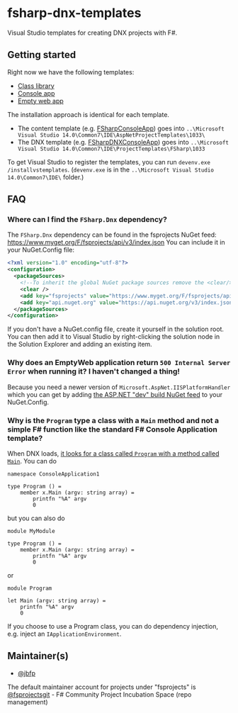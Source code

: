# fsharp-dnx-templates
Visual Studio templates for creating DNX projects with F#.

## Getting started
Right now we have the following templates:
* [Class library](https://github.com/fsprojects/fsharp-dnx-templates/tree/master/src/ClassLibrary)
* [Console app](https://github.com/fsprojects/fsharp-dnx-templates/tree/master/src/ConsoleApp)
* [Empty web app](https://github.com/fsprojects/fsharp-dnx-templates/tree/master/src/EmptyWeb)

The installation approach is identical for each template.
* The content template (e.g. [FSharpConsoleApp](https://github.com/fsprojects/fsharp-dnx-templates/tree/master/src/ConsoleApp/FSharpConsoleApp)) goes into `..\Microsoft Visual Studio 14.0\Common7\IDE\AspNetProjectTemplates\1033\`
* The DNX template (e.g. [FSharpDNXConsoleApp](https://github.com/jbfp/fsharp-dnx-templates/tree/master/src/ConsoleApp/FSharpDNXConsoleApp)) goes into `..\Microsoft Visual Studio 14.0\Common7\IDE\ProjectTemplates\FSharp\1033`

To get Visual Studio to register the templates, you can run `devenv.exe /installvstemplates`. (`devenv.exe` is in the `..\Microsoft Visual Studio 14.0\Common7\IDE\` folder.)

## FAQ
### Where can I find the `FSharp.Dnx` dependency?
The `FSharp.Dnx` dependency can be found in the fsprojects NuGet feed: https://www.myget.org/F/fsprojects/api/v3/index.json
You can include it in your NuGet.Config file:
```xml
<?xml version="1.0" encoding="utf-8"?>
<configuration>
  <packageSources>
    <!--To inherit the global NuGet package sources remove the <clear/> line below -->
    <clear />
    <add key="fsprojects" value="https://www.myget.org/F/fsprojects/api/v3/index.json" />
    <add key="api.nuget.org" value="https://api.nuget.org/v3/index.json" />
  </packageSources>
</configuration>
```

If you don't have a NuGet.config file, create it yourself in the solution root. You can then add it to Visual Studio by right-clicking the solution node in the Solution Explorer and adding an existing item.

### Why does an EmptyWeb application return `500 Internal Server Error` when running it? I haven't changed a thing!
Because you need a newer version of `Microsoft.AspNet.IISPlatformHandler` which you can get by adding [the ASP.NET "dev" build NuGet feed](https://www.myget.org/F/aspnetvnext/api/v3/index.json) to your NuGet.Config.

### Why is the `Program` type a class with a `Main` method and not a simple F# function like the standard F# Console Application template?
When DNX loads, [it looks for a class called `Program` with a method called `Main`](https://github.com/aspnet/dnx/blob/7ac7929aa575e17b3c271e4a7a0c164418de0395/src/Microsoft.Dnx.Runtime.Sources/Impl/EntryPointExecutor.cs#L70-L111).
You can do
```F#
namespace ConsoleApplication1

type Program () =
    member x.Main (argv: string array) =
        printfn "%A" argv
        0
```
but you can also do
```F#
module MyModule

type Program () =
    member x.Main (argv: string array) =
        printfn "%A" argv
        0
```
or
```F#
module Program

let Main (argv: string array) =
    printfn "%A" argv
    0
```
If you choose to use a Program class, you can do dependency injection, e.g. inject an `IApplicationEnvironment`.

## Maintainer(s)
* [@jbfp](https://github.com/jbfp)

The default maintainer account for projects under "fsprojects" is [@fsprojectsgit](https://github.com/fsprojectsgit) - F# Community Project Incubation Space (repo management)

